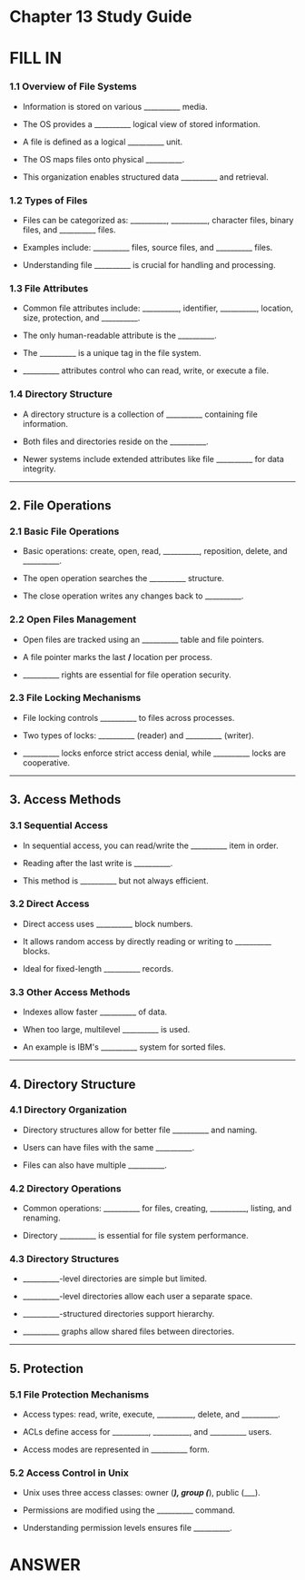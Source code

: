 # Chapter 13 Study Guide

# FILL IN
### 1.1 Overview of File Systems

-   Information is stored on various __________ media.
    
-   The OS provides a __________ logical view of stored information.
    
-   A file is defined as a logical __________ unit.
    
-   The OS maps files onto physical __________.
    
-   This organization enables structured data __________ and retrieval.
    

### 1.2 Types of Files

-   Files can be categorized as: __________, __________, character files, binary files, and __________ files.
    
-   Examples include: __________ files, source files, and __________ files.
    
-   Understanding file __________ is crucial for handling and processing.
    

### 1.3 File Attributes

-   Common file attributes include: __________, identifier, __________, location, size, protection, and __________.
    
-   The only human-readable attribute is the __________.
    
-   The __________ is a unique tag in the file system.
    
-   __________ attributes control who can read, write, or execute a file.
    

### 1.4 Directory Structure

-   A directory structure is a collection of __________ containing file information.
    
-   Both files and directories reside on the __________.
    
-   Newer systems include extended attributes like file __________ for data integrity.
    

----------

## **2. File Operations**

### 2.1 Basic File Operations

-   Basic operations: create, open, read, __________, reposition, delete, and __________.
    
-   The open operation searches the __________ structure.
    
-   The close operation writes any changes back to __________.
    

### 2.2 Open Files Management

-   Open files are tracked using an __________ table and file pointers.
    
-   A file pointer marks the last **********/********** location per process.
    
-   __________ rights are essential for file operation security.
    

### 2.3 File Locking Mechanisms

-   File locking controls __________ to files across processes.
    
-   Two types of locks: __________ (reader) and __________ (writer).
    
-   __________ locks enforce strict access denial, while __________ locks are cooperative.
    

----------

## **3. Access Methods**

### 3.1 Sequential Access

-   In sequential access, you can read/write the __________ item in order.
    
-   Reading after the last write is __________.
    
-   This method is __________ but not always efficient.
    

### 3.2 Direct Access

-   Direct access uses __________ block numbers.
    
-   It allows random access by directly reading or writing to __________ blocks.
    
-   Ideal for fixed-length __________ records.
    

### 3.3 Other Access Methods

-   Indexes allow faster __________ of data.
    
-   When too large, multilevel __________ is used.
    
-   An example is IBM's __________ system for sorted files.
    

----------

## **4. Directory Structure**

### 4.1 Directory Organization

-   Directory structures allow for better file __________ and naming.
    
-   Users can have files with the same __________.
    
-   Files can also have multiple __________.
    

### 4.2 Directory Operations

-   Common operations: __________ for files, creating, __________, listing, and renaming.
    
-   Directory __________ is essential for file system performance.
    

### 4.3 Directory Structures

-   __________-level directories are simple but limited.
    
-   __________-level directories allow each user a separate space.
    
-   __________-structured directories support hierarchy.
    
-   __________ graphs allow shared files between directories.
    

----------

## **5. Protection**

### 5.1 File Protection Mechanisms

-   Access types: read, write, execute, __________, delete, and __________.
    
-   ACLs define access for __________, __________, and __________ users.
    
-   Access modes are represented in __________ form.
    

### 5.2 Access Control in Unix

-   Unix uses three access classes: owner (_**), group (**_), public (___).
    
-   Permissions are modified using the __________ command.
    
-   Understanding permission levels ensures file __________.
# ANSWER
<!--stackedit_data:
eyJoaXN0b3J5IjpbMTAyODE1MjU4LC03NzEzMjQ4MzNdfQ==
-->